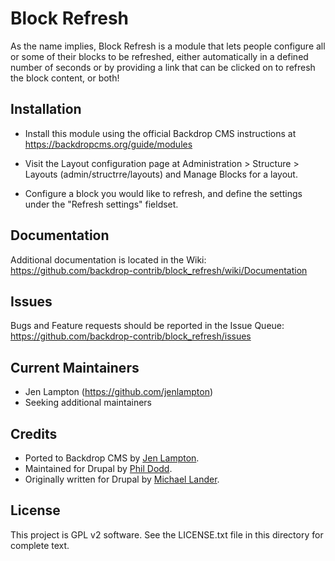 Block Refresh
=============

As the name implies, Block Refresh is a module that lets people configure all
or some of their blocks to be refreshed, either automatically in a defined
number of seconds or by providing a link that can be clicked on to refresh
the block content, or both!

Installation
------------

- Install this module using the official Backdrop CMS instructions at
  https://backdropcms.org/guide/modules

- Visit the Layout configuration page at Administration > Structure > Layouts
  (admin/structrre/layouts) and Manage Blocks for a layout.

- Configure a block you would like to refresh, and define the settings under
  the "Refresh settings" fieldset.

Documentation
-------------

Additional documentation is located in the Wiki:
https://github.com/backdrop-contrib/block_refresh/wiki/Documentation

Issues
------

Bugs and Feature requests should be reported in the Issue Queue:
https://github.com/backdrop-contrib/block_refresh/issues

Current Maintainers
-------------------

- Jen Lampton (https://github.com/jenlampton)
- Seeking additional maintainers

Credits
-------

- Ported to Backdrop CMS by [Jen Lampton](https://github.com/jenlampton).
- Maintained for Drupal by [Phil Dodd](https://www.drupal.org/u/tripper54).
- Originally written for Drupal by [Michael Lander](https://www.drupal.org/u/michaellander).

License
-------

This project is GPL v2 software. See the LICENSE.txt file in this directory for
complete text.

